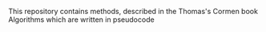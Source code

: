 This repository contains methods, described in the Thomas's Cormen book Algorithms which are written in pseudocode 